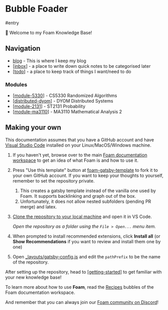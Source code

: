 # Bubble Foader
#entry

👋 Welcome to my Foam Knowledge Base!

## Navigation

- [blog](dingyuchen.github.io) - This is where I keep my blog
- [[inbox]] - a place to write down quick notes to be categorised later
- [[todo]] - a place to keep track of things I want/need to do

### Modules
- [[module-5330]] - CS5330 Randomized Algorithms
- [[distributed-dyom]] - DYOM Distributed Systems
- [[module-2131]] - ST2131 Probability
- [[module-ma3110]] - MA3110 Mathematical Analysis 2

## Making your own

This documentation assumes that you have a GitHub account and have [Visual Studio Code](https://code.visualstudio.com/) installed on your Linux/MacOS/Windows machine.

1. If you haven't yet, browse over to the main [Foam documentation workspace](https://foambubble.github.io/foam) to get an idea of what Foam is and how to use it.
2. Press "Use this template" button at [foam-gatsby-template](https://github.com/mathieudutour/foam-gatsby-template/generate) to fork it to your own GitHub account. If you want to keep your thoughts to yourself, remember to set the repository private.
   1. This creates a gatsby template instead of the vanilla one used by Foam. It supports backlinking and graph out of the box.
   2. Unfortunately, it does not allow nested subfolders (pending PR merge) and latex.
3. [Clone the repository to your local machine](https://help.github.com/en/github/creating-cloning-and-archiving-repositories/cloning-a-repository) and open it in VS Code.

    *Open the repository as a folder using the `File > Open...` menu item.*

4. When prompted to install recommended extensions, click **Install all** (or **Show Recommendations** if you want to review and install them one by one)
5. Open [_layouts/gatsby-config.js](_layouts/gatsby-config.js) and edit the `pathPrefix` to be the name of the repository.

After setting up the repository, head to [[getting-started]] to get familiar with your new knowledge base!

To learn more about how to use **Foam**, read the [Recipes](https://foambubble.github.io/foam/recipes/recipes) bubbles of the Foam documentation workspace.

And remember that you can always join our  [Foam community on Discord](https://discord.gg/HV2tn2FpEk)!

[//begin]: # "Autogenerated link references for markdown compatibility"
[inbox]: inbox "Inbox"
[todo]: todo "Todo"
[module-5330]: cs5330/module-5330 "CS5330 Randomized Algorithms"
[distributed-dyom]: distributed-dyom/distributed-dyom "Distributed Systems"
[module-2131]: st2131/module-2131 "Probability"
[module-ma3110]: ma3110/module-ma3110 "Mathematical Analysis 2"
[getting-started]: getting-started "Getting Started"
[//end]: # "Autogenerated link references"
